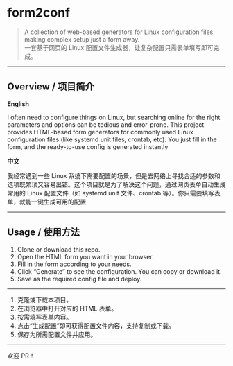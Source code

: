 # form2conf

> A collection of web-based generators for Linux configuration files, making complex setup just a form away.  
> 一套基于网页的 Linux 配置文件生成器，让复杂配置只需表单填写即可完成。

---

## Overview / 项目简介

**English**

I often need to configure things on Linux, but searching online for the right parameters and options can be tedious and error-prone. This project provides HTML-based form generators for commonly used Linux configuration files (like systemd unit files, crontab, etc). You just fill in the form, and the ready-to-use config is generated instantly

**中文**

我经常遇到一些 Linux 系统下需要配置的场景，但是去网络上寻找合适的参数和选项既繁琐又容易出错。这个项目就是为了解决这个问题，通过网页表单自动生成常用的 Linux 配置文件（如 systemd unit 文件、crontab 等）。你只需要填写表单，就能一键生成可用的配置

---

## Usage / 使用方法

1. Clone or download this repo.
2. Open the HTML form you want in your browser.
3. Fill in the form according to your needs.
4. Click “Generate” to see the configuration. You can copy or download it.
5. Save as the required config file and deploy.

---

1. 克隆或下载本项目。
2. 在浏览器中打开对应的 HTML 表单。
3. 按需填写表单内容。
4. 点击“生成配置”即可获得配置文件内容，支持复制或下载。
5. 保存为所需配置文件并应用。

---
欢迎 PR！



